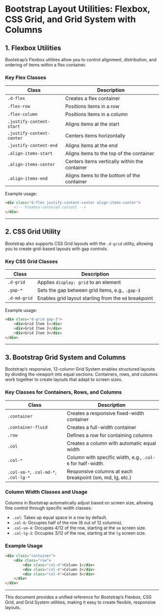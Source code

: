 # Bootstrap Layout Utilities: Flexbox, CSS Grid, and Grid System with Columns

## 1. Flexbox Utilities

Bootstrap’s Flexbox utilities allow you to control alignment, distribution, and ordering of items within a flex container.

### Key Flex Classes

| Class                     | Description                                     |
|---------------------------|-------------------------------------------------|
| `.d-flex`                 | Creates a flex container                        |
| `.flex-row`               | Positions items in a row                        |
| `.flex-column`            | Positions items in a column                     |
| `.justify-content-start`  | Aligns items at the start                       |
| `.justify-content-center` | Centers items horizontally                      |
| `.justify-content-end`    | Aligns items at the end                         |
| `.align-items-start`      | Aligns items to the top of the container        |
| `.align-items-center`     | Centers items vertically within the container   |
| `.align-items-end`        | Aligns items to the bottom of the container     |

Example usage:

```html
<div class="d-flex justify-content-center align-items-center">
    <!-- Flexbox-centered content -->
</div>
```

---

## 2. CSS Grid Utility

Bootstrap also supports CSS Grid layouts with the `.d-grid` utility, allowing you to create grid-based layouts with gap controls.

### Key CSS Grid Classes

| Class          | Description                                   |
|----------------|-----------------------------------------------|
| `.d-grid`      | Applies `display: grid` to an element         |
| `.gap-*`       | Sets the gap between grid items, e.g., `.gap-3` |
| `.d-md-grid`   | Enables grid layout starting from the `md` breakpoint |

Example usage:

```html
<div class="d-grid gap-3">
    <div>Grid Item 1</div>
    <div>Grid Item 2</div>
    <div>Grid Item 3</div>
</div>
```

---

## 3. Bootstrap Grid System and Columns

Bootstrap’s responsive, 12-column Grid System enables structured layouts by dividing the viewport into equal sections. Containers, rows, and columns work together to create layouts that adapt to screen sizes.

### Key Classes for Containers, Rows, and Columns

| Class                    | Description                                       |
|--------------------------|---------------------------------------------------|
| `.container`             | Creates a responsive fixed-width container        |
| `.container-fluid`       | Creates a full-width container                    |
| `.row`                   | Defines a row for containing columns              |
| `.col`                   | Creates a column with automatic equal width       |
| `.col-*`                 | Column with specific width, e.g., `.col-6` for half-width |
| `.col-sm-*`, `.col-md-*`, `.col-lg-*` | Responsive columns at each breakpoint (sm, md, lg, etc.) |

### Column Width Classes and Usage

Columns in Bootstrap automatically adjust based on screen size, allowing fine control through specific width classes:

- `.col`: Takes up equal space in a row by default.
- `.col-6`: Occupies half of the row (6 out of 12 columns).
- `.col-sm-4`: Occupies 4/12 of the row, starting at the `sm` screen size.
- `.col-lg-3`: Occupies 3/12 of the row, starting at the `lg` screen size.

### Example Usage

```html
<div class="container">
    <div class="row">
        <div class="col-4">Column 1</div>
        <div class="col-4">Column 2</div>
        <div class="col-4">Column 3</div>
    </div>
</div>
```

---

This document provides a unified reference for Bootstrap’s Flexbox, CSS Grid, and Grid System utilities, making it easy to create flexible, responsive layouts.